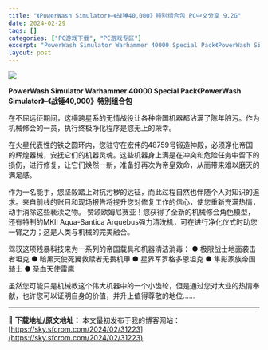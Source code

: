 ```yaml
---
title: "《PowerWash Simulator》–《战锤40,000》特别组合包 PC中文分享 9.2G"
date: 2024-02-29
tags: []
categories: ["PC游戏下载", "PC游戏专区"]
excerpt: "PowerWash Simulator Warhammer 40000 Special Pack《PowerWash Simulator》–《战锤40,000》特别组合包 在不屈远征期间，这横跨星系的无情战役让各种帝国机器都沾满了陈年脏污。作为机械修会的一员，执行终极净化程序是您无上的荣幸。 在火星&hellip;"
layout: post
---
```


<img class="game_header_image_full aligncenter" src="https://cdn.cloudflare.steamstatic.com/steam/apps/2593910/header.jpg?t=1709051227" />
<p class="uk-margin-remove-top uk-margin-remove-bottom uk-text-center uk-article-title"><strong>PowerWash Simulator Warhammer 40000 Special Pack《PowerWash Simulator》–《战锤40,000》特别组合包</strong></p>
在不屈远征期间，这横跨星系的无情战役让各种帝国机器都沾满了陈年脏污。作为机械修会的一员，执行终极净化程序是您无上的荣幸。

在火星代表性的铁之圆环内，您驻守在宏伟的48759号锻造神殿，必须净化帝国的辉煌器械，安抚它们的机器灵魂。这些机器身上满是在冲突和危险任务中留下的损伤，进行修复，让它们焕然一新，准备好再次为帝皇效命，从而带来难以磨灭的满足感。

作为一名能手，您坚毅踏上对抗污秽的远征，而此过程自然也伴随个人对知识的追求。来自前线的账目和现场报告将提升您对修复工作的信心，使您重新充满热情，动手消除这些亵渎之物。
赞颂欧姆尼赛亚！您获得了全新的机械修会角色模型，还有特制的MKII Aqua-Santica Arquebus强力清洗机，可在进行净化仪式时助您一臂之力；这是人类与机械的完美融合。

驾驭这项残暴科技来为一系列的帝国载具和机器清洁消毒：
● 极限战士地面袭击者坦克
● 暗黑天使死翼救赎者无畏机甲
● 星界军罗格多恩坦克
● 隼影家族帝国骑士
● 圣血天使雷鹰

虽然您可能只是机械教这个伟大机器中的一个小齿轮，但是通过您对大业的热情奉献，也许您可以证明自身的价值，并升上值得尊敬的地位……

---
📖 **下载地址/原文地址：** 本文最初发布于我的博客网站：[https://sky.sfcrom.com/2024/02/31223](https://sky.sfcrom.com/2024/02/31223)
